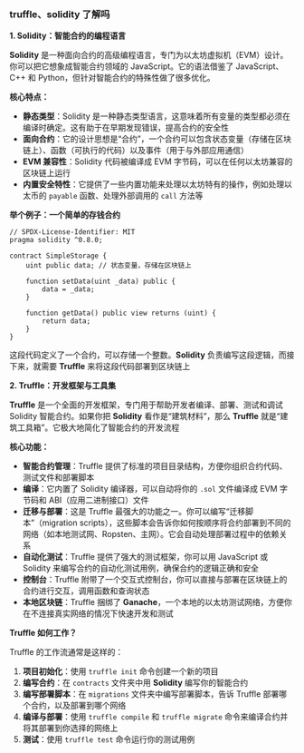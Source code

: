 ### truffle、solidity 了解吗

**1. Solidity：智能合约的编程语言**

**Solidity** 是一种面向合约的高级编程语言，专门为以太坊虚拟机（EVM）设计。你可以把它想象成智能合约领域的 JavaScript。它的语法借鉴了 JavaScript、C++ 和 Python，但针对智能合约的特殊性做了很多优化。

**核心特点：**

- **静态类型**：Solidity 是一种静态类型语言，这意味着所有变量的类型都必须在编译时确定。这有助于在早期发现错误，提高合约的安全性
- **面向合约**：它的设计思想是“合约”，一个合约可以包含状态变量（存储在区块链上）、函数（可执行的代码）以及事件（用于与外部应用通信）
- **EVM 兼容性**：Solidity 代码被编译成 EVM 字节码，可以在任何以太坊兼容的区块链上运行
- **内置安全特性**：它提供了一些内置功能来处理以太坊特有的操作，例如处理以太币的 `payable` 函数、处理外部调用的 `call` 方法等

**举个例子：一个简单的存钱合约**

```solidity
// SPDX-License-Identifier: MIT
pragma solidity ^0.8.0;

contract SimpleStorage {
    uint public data; // 状态变量，存储在区块链上

    function setData(uint _data) public {
        data = _data;
    }

    function getData() public view returns (uint) {
        return data;
    }
}
```

这段代码定义了一个合约，可以存储一个整数。**Solidity** 负责编写这段逻辑，而接下来，就需要 **Truffle** 来将这段代码部署到区块链上

**2. Truffle：开发框架与工具集**

**Truffle** 是一个全面的开发框架，专门用于帮助开发者编译、部署、测试和调试 Solidity 智能合约。如果你把 **Solidity** 看作是“建筑材料”，那么 **Truffle** 就是“建筑工具箱”。它极大地简化了智能合约的开发流程

**核心功能：**

- **智能合约管理**：Truffle 提供了标准的项目目录结构，方便你组织合约代码、测试文件和部署脚本
- **编译**：它内置了 Solidity 编译器，可以自动将你的 `.sol` 文件编译成 EVM 字节码和 ABI（应用二进制接口）文件
- **迁移与部署**：这是 Truffle 最强大的功能之一。你可以编写“迁移脚本”（migration scripts），这些脚本会告诉你如何按顺序将合约部署到不同的网络（如本地测试网、Ropsten、主网）。它会自动处理部署过程中的依赖关系
- **自动化测试**：Truffle 提供了强大的测试框架，你可以用 JavaScript 或 Solidity 来编写合约的自动化测试用例，确保合约的逻辑正确和安全
- **控制台**：Truffle 附带了一个交互式控制台，你可以直接与部署在区块链上的合约进行交互，调用函数和查询状态
- **本地区块链**：Truffle 捆绑了 **Ganache**，一个本地的以太坊测试网络，方便你在不连接真实网络的情况下快速开发和测试

**Truffle 如何工作？**

Truffle 的工作流通常是这样的：

1. **项目初始化**：使用 `truffle init` 命令创建一个新的项目
2. **编写合约**：在 `contracts` 文件夹中用 **Solidity** 编写你的智能合约
3. **编写部署脚本**：在 `migrations` 文件夹中编写部署脚本，告诉 Truffle 部署哪个合约，以及部署到哪个网络
4. **编译与部署**：使用 `truffle compile` 和 `truffle migrate` 命令来编译合约并将其部署到你选择的网络上
5. **测试**：使用 `truffle test` 命令运行你的测试用例